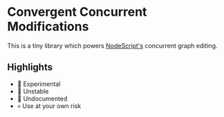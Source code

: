 # Convergent Concurrent Modifications

This is a tiny library which powers [NodeScript's](https://github.com/NodeScriptLang) concurrent graph editing.

## Highlights

- 🧪 Experimental
- 🌋 Unstable
- 🙈 Undocumented
- 💀 Use at your own risk
